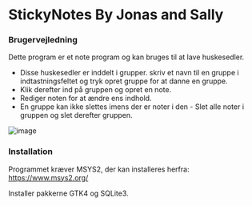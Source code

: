 # StickyNotes By Jonas and Sally

### Brugervejledning

Dette program er et note program og kan bruges til at lave huskesedler.
* Disse huskesedler er inddelt i grupper. skriv et navn til en gruppe i indtastningsfeltet og tryk opret gruppe for at danne en gruppe.
* Klik derefter ind på gruppen og opret en note.
* Rediger noten for at ændre ens indhold.
* En gruppe kan ikke slettes imens der er noter i den - Slet alle noter i gruppen og slet derefter gruppen.

![image](https://github.com/SallyWinter/stickyNotesJonasSally/assets/88275731/48e833da-6adf-4f5a-ae1b-05b3629b2c19)


### Installation

Programmet kræver MSYS2, der kan installeres herfra:
https://www.msys2.org/

Installer pakkerne GTK4 og SQLite3.
